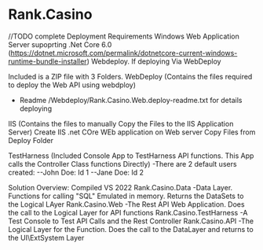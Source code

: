 # Rank.Casino
//TODO complete
Deployment Requirements
Windows Web Application Server supoprting .Net Core 6.0 (https://dotnet.microsoft.com/permalink/dotnetcore-current-windows-runtime-bundle-installer)
Webdeploy. If deploying Via WebDeploy

Included is a ZIP file with 3 Folders.
WebDeploy (Contains the files required to deploy the Web API using webdploy)
- Readme /Webdeploy/Rank.Casino.Web.deploy-readme.txt for details deploying

IIS (Contains the files to manually Copy the Files to the IIS Application Server)
Create IIS .net COre WEb application on Web server
Copy Files from Deploy Folder

TestHarness (Included Console App to TestHarness API functions. This App calls the Controller Class functions Directly)
-There are 2 default users created:
--John Doe: Id 1
--Jane Doe: Id 2


Solution Overview: Compiled VS 2022
Rank.Casino.Data
-Data Layer. Functions for calling "SQL" Emulated in memory. Returns the DataSets to the Logical LAyer
Rank.Casino.Web
-The Rest API Web Application. Does the call to the Logical Layer for API functions
Rank.Casino.TestHarness
-A Test Console to Test API Calls and the Rest Controller
Rank.Casino.API
-The Logical Layer for the Function. Does the call to the DataLayer and returns to the UI\ExtSystem Layer